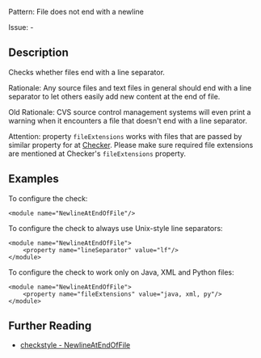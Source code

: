 Pattern: File does not end with a newline

Issue: -

## Description

Checks whether files end with a line separator. 

Rationale: Any source files and text files in general should end with a line separator to let others easily add new content at the end of file.

Old Rationale: CVS source control management systems will even print a warning when it encounters a file that doesn't end with a line separator. 

Attention: property `fileExtensions` works with files that are passed by similar property for at [Checker](http://checkstyle.sourceforge.net/config.html#Checker). Please make sure required file extensions are mentioned at Checker's `fileExtensions` property. 

## Examples

To configure the check: 
    
    
    <module name="NewlineAtEndOfFile"/>
            

To configure the check to always use Unix-style line separators: 
    
    
    <module name="NewlineAtEndOfFile">
        <property name="lineSeparator" value="lf"/>
    </module>
            

To configure the check to work only on Java, XML and Python files: 
    
    
    <module name="NewlineAtEndOfFile">
        <property name="fileExtensions" value="java, xml, py"/>
    </module>

## Further Reading

* [checkstyle - NewlineAtEndOfFile](http://checkstyle.sourceforge.net/config_misc.html#NewlineAtEndOfFile)